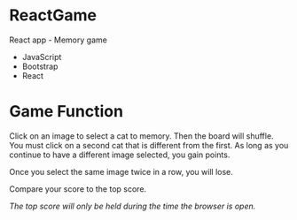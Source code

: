 # ReactGame
React app - Memory game
* JavaScript
* Bootstrap
* React

# Game Function 
Click on an image to select a cat to memory.  Then the board will shuffle.  You must click on a second cat that is different from the first.  As long as you continue to have a different image selected, you gain points. 

Once you select the same image twice in a row, you will lose.  

Compare your score to the top score. 

*The top score will only be held during the time the browser is open.*

